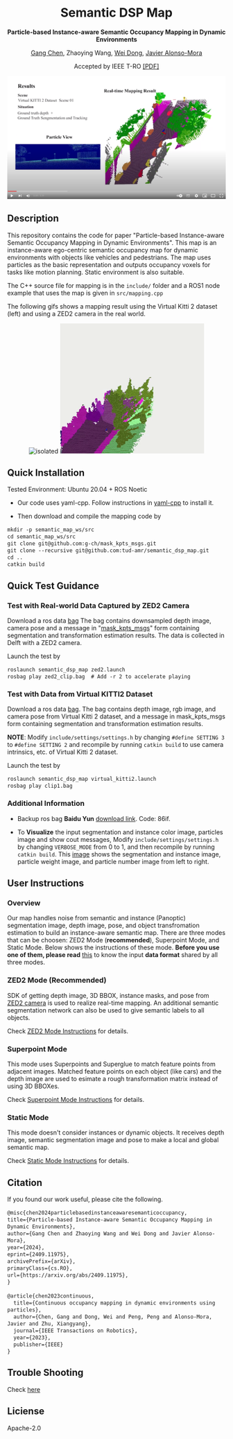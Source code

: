 # <center>Semantic DSP Map</center>

<center>

__Particle-based Instance-aware Semantic Occupancy Mapping in Dynamic Environments__

[Gang Chen](https://g-ch.github.io/), Zhaoying Wang, [Wei Dong](https://scholar.google.com/citations?user=hbaEVRMAAAAJ&hl=en), [Javier Alonso-Mora](https://autonomousrobots.nl/people/)

Accepted by IEEE T-RO [[PDF]](https://www.arxiv.org/abs/2409.11975)
 <!-- [[Youtube]](https://youtu.be/OIJDZRtHFHE) -->


[![IMAGE ALT TEXT HERE](assets/youtube2.png)](https://youtu.be/OIJDZRtHFHE)

</center>

## Description
This repository contains the code for paper "Particle-based Instance-aware Semantic Occupancy Mapping in Dynamic Environments".
This map is an instance-aware ego-centric semantic occupancy map for dynamic environments with objects like vehicles and pedestrians. The map uses particles as the basic representation and outputs occupancy voxels for tasks like motion planning. Static environment is also suitable.

The C++ source file for mapping is in the ```include/``` folder and a ROS1 node example that uses the map is given in ```src/mapping.cpp```

The following gifs shows a mapping result using the Virtual Kitti 2 dataset (left) and using a ZED2 camera in the real world.

<p align="center">
<img src="assets/map_1.gif" alt="isolated" height="300">
<img src="assets/zed2.gif" alt="isolated" height="300">
</p>


## Quick Installation
Tested Environment: Ubuntu 20.04 + ROS Noetic

- Our code uses yaml-cpp. Follow instructions in [yaml-cpp](https://github.com/jbeder/yaml-cpp) to install it.

- Then download and compile the mapping code by

```
mkdir -p semantic_map_ws/src
cd semantic_map_ws/src
git clone git@github.com:g-ch/mask_kpts_msgs.git
git clone --recursive git@github.com:tud-amr/semantic_dsp_map.git
cd ..
catkin build
```

## Quick Test Guidance

### Test with Real-world Data Captured by ZED2 Camera
Download a ros data [bag](https://drive.google.com/file/d/1uBWbLzmePzmY5ZFXP_wEjuAlcOgEeWVS/view?usp=sharing) 
The bag contains downsampled depth image, camera pose and a message in "[mask_kpts_msgs](https://github.com/g-ch/mask_kpts_msgs)" form containing segmentation and transformation estimation results. The data is collected in Delft with a ZED2 camera.

Launch the test by
```
roslaunch semantic_dsp_map zed2.launch
rosbag play zed2_clip.bag  # Add -r 2 to accelerate playing
```


### Test with Data from Virtual KITTI2 Dataset
Download a ros data [bag](https://drive.google.com/file/d/1MyLyJzOX_KFJWhs0cSW6jwEC2t_l945Q/view?usp=drive_link).
The bag contains depth image, rgb image, and camera pose from Virtual Kitti 2 dataset, and a message in mask_kpts_msgs form containing segmentation and transformation estimation results.

__NOTE__: Modify ```include/settings/settings.h``` by changing ```#define SETTING 3``` to ```#define SETTING 2```  and recompile by running ```catkin build``` to use camera intrinsics, etc. of Virtual Kitti 2 dataset.

Launch the test by
```
roslaunch semantic_dsp_map virtual_kitti2.launch
rosbag play clip1.bag  
```

### Additional Information
- Backup ros bag __Baidu Yun__ [download link](https://pan.baidu.com/s/1YFnHjPVETq1eNdkjgQzYIw). Code: 86if.

- To __Visualize__ the input segmentation and instance color image, particles image and show cout messages, Modify ```include/settings/settings.h``` by changing ```VERBOSE_MODE``` from 0 to 1, and then recompile by running ```catkin build```. This [image](assets/particle_vis.png) shows the segmentation and instance image, particle weight image, and particle number image from left to right.


## User Instructions
### Overview
Our map handles noise from semantic and instance (Panoptic) segmentation image, depth image, pose, and object transfromation estimation to build an instance-aware semantic map. There are three modes that can be choosen: ZED2 Mode (__recommended__), Superpoint Mode, and Static Mode. Below shows the instructions of these mode. __Before you use one of them, please read__ [this](docs/custom_files.md) to know the input __data format__ shared by all three modes.

### ZED2 Mode (Recommended)
SDK of getting depth image, 3D BBOX, instance masks, and pose from [ZED2 camera](https://www.stereolabs.com/docs) is used to realize real-time mapping. An additional semantic segmentation network can also be used to give semantic labels to all objects.

Check [ZED2 Mode Instructions](docs/3dbbox_mode.md) for details.


### Superpoint Mode
This mode uses Superpoints and Superglue to match feature points from adjacent images. Matched feature points on each object (like cars) and the depth image are used to esimate a rough transformation matrix instead of using 3D BBOXes.

Check [Superpoint Mode Instructions](docs/superpoint_mode.md) for details.


### Static Mode
This mode doesn't consider instances or dynamic objects. It receives depth image, semantic segmentation image and pose to make a local and global semantic map.

Check [Static Mode Instructions](docs/static_mode.md) for details.
## Citation
If you found our work useful, please cite the following.
```
@misc{chen2024particlebasedinstanceawaresemanticoccupancy,
title={Particle-based Instance-aware Semantic Occupancy Mapping in Dynamic Environments},
author={Gang Chen and Zhaoying Wang and Wei Dong and Javier Alonso-Mora},
year={2024},
eprint={2409.11975},
archivePrefix={arXiv},
primaryClass={cs.RO},
url={https://arxiv.org/abs/2409.11975},
}

@article{chen2023continuous,
  title={Continuous occupancy mapping in dynamic environments using particles},
  author={Chen, Gang and Dong, Wei and Peng, Peng and Alonso-Mora, Javier and Zhu, Xiangyang},
  journal={IEEE Transactions on Robotics},
  year={2023},
  publisher={IEEE}
}
```


## Trouble Shooting
Check [here](docs/trouble_shooting.md)

## Liciense
Apache-2.0